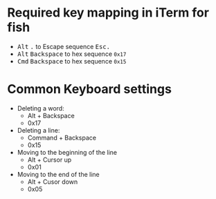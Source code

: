 # Required key mapping in iTerm for fish
- <kbd>Alt</kbd> <kbd>.</kbd> to Escape sequence <kbd>Esc</kbd><kbd>.</kbd>
- <kbd>Alt</kbd> <kbd>Backspace</kbd> to hex sequence `0x17`
- <kbd>Cmd</kbd> <kbd>Backspace</kbd> to hex sequence `0x15`

# Common Keyboard settings

- Deleting a word: 
  - Alt + Backspace
  - 0x17
- Deleting a line: 
  - Command + Backspace
  - 0x15
- Moving to the beginning of the line 
  - Alt + Cursor up
  - 0x01
- Moving to the end of the line
  - Alt + Cusor down
  - 0x05
